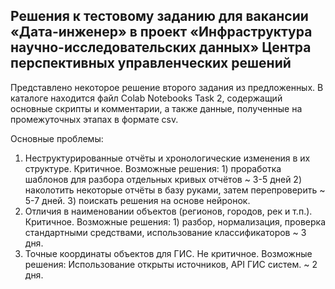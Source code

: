 Решения к тестовому заданию для вакансии «Дата-инженер» в проект «Инфраструктура научно-исследовательских данных» Центра перспективных управленческих решений
-----------------------------------------------------------------------------------------------------------------------------------------------------------------

Представлено некоторое решение второго задания из предложенных. В каталоге находится файл Colab Notebooks Task 2, содержащий основные скрипты и комментарии, а также данные, полученные на промежуточных этапах в формате csv.


Основные проблемы:
1. Неструктурированные отчёты и хронологические изменения в их структуре. Критичное. Возможные решения: 1) проработка шаблонов для разбора отдельных кривых отчётов ~ 3-5 дней 2) наколотить некоторые отчёты в базу руками, затем перепроверить ~ 5-7 дней. 3) поискать решения на основе нейронок.
2. Отличия в наименовании объектов (регионов, городов, рек и т.п.). Критичное. Возможные решения: 1) разбор, нормализация, проверка стандартными средствами, использование классификаторов ~ 3 дня.
3. Точные координаты объектов для ГИС. Не критичное. Возможные решения: Использование открыты источников, API ГИС систем. ~ 2 дня.
